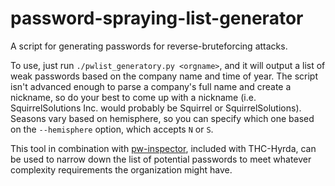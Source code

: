 # password-spraying-list-generator
A script for generating passwords for reverse-bruteforcing attacks.

To use, just run `./pwlist_generatory.py <orgname>`, and it will output a list of weak passwords based on the company name and time of year. The script isn't advanced enough to parse a company's full name and create a nickname, so do your best to come up with a nickname (i.e. SquirrelSolutions Inc. would probably be Squirrel or SquirrelSolutions). Seasons vary based on hemisphere, so you can specify which one based on the `--hemisphere` option, which accepts `N` or `S`.

This tool in combination with [pw-inspector](https://github.com/vanhauser-thc/thc-hydra), included with THC-Hyrda, can be used to narrow down the list of potential passwords to meet whatever complexity requirements the organization might have.
